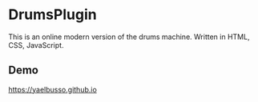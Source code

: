 # DrumsPlugin
This is an online modern version of the drums machine. Written in HTML, CSS, JavaScript.
## Demo
https://yaelbusso.github.io

